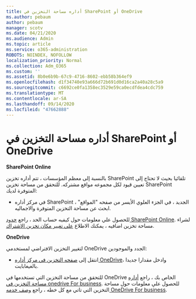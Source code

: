 ```yaml
---
title: أداره مساحة التخزين في SharePoint أو OneDrive
ms.author: pebaum
author: pebaum
manager: scotv
ms.date: 04/21/2020
ms.audience: Admin
ms.topic: article
ms.service: o365-administration
ROBOTS: NOINDEX, NOFOLLOW
localization_priority: Normal
ms.collection: Adm_O365
ms.custom: ''
ms.assetid: 8b0e6b9b-67c9-4716-8602-ebb58b364ef9
ms.openlocfilehash: d1f34740e93a666d72b691d0d16ca2a40a28c5a9
ms.sourcegitcommit: c6692ce0fa1358ec3529e59ca0ecdfdea4cdc759
ms.translationtype: MT
ms.contentlocale: ar-SA
ms.lasthandoff: 09/14/2020
ms.locfileid: "47662888"
---
```

# <a name="manage-your-sharepoint-or-onedrive-storage"></a>أداره مساحة التخزين في SharePoint أو OneDrive

 **SharePoint Online**
  
بالنسبة إلى معظم المؤسسات ، تتم أداره تخزين SharePoint تلقائيا بحيث لا تحتاج إلى تعيين قيود لكل مجموعه مواقع مشتركه. للتحقق من مساحة تخزين SharePoint المتوفرة لديك:
  
- في مركز أداره SharePoint الجديد ، في الجزء العلوي الأيسر من صفحه "المواقع" ، ابحث عن مساحة التخزين المتوفرة والاجماليه.
    
للحصول علي معلومات حول كيفيه حساب الحد ، راجع [حدود SharePoint Online](https://go.microsoft.com/fwlink/p/?LinkID=856113). لشراء مساحة تخزين اضافيه ، يمكنك الاطلاع [علي تغيير مكان تخزين الاشتراك](https://go.microsoft.com/fwlink/?linkid=866428).
  
 **OneDrive**
  
لتغيير التخزين الافتراضي لمستخدمي OneDrive الجدد والموجودين:
  
- انتقل إلى [صفحه التخزين في مركز أداره OneDrive](https://admin.onedrive.com/?v=StorageSettings)، وادخل مقدارا جديدا بالغيغابايت.
    
للتحقق من مساحة التخزين التي تستخدمها في OneDrive الخاص بك ، راجع [أداره مساحة التخزين في onedrive For business](https://go.microsoft.com/fwlink/?linkid=866429). للحصول علي معلومات حول مساحة التخزين التي تاتي مع كل خطه ، راجع [وصف خدمه OneDrive For business](https://go.microsoft.com/fwlink/p/?LinkID=826071).
  

